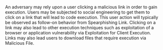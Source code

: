 An adversary may rely upon a user clicking a malicious link in order to gain execution. Users may be subjected to social engineering to get them to click on a link that will lead to code execution. This user action will typically be observed as follow-on behavior from Spearphishing Link. Clicking on a link may also lead to other execution techniques such as exploitation of a browser or application vulnerability via Exploitation for Client Execution. Links may also lead users to download files that require execution via Malicious File.
